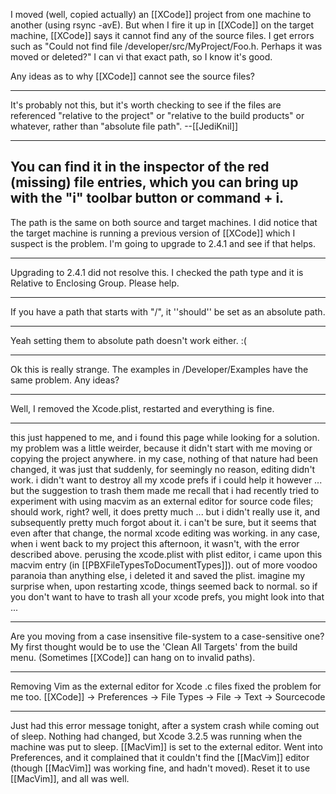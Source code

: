 I moved (well, copied actually) an [[XCode]] project from one machine to another (using rsync -avE). But when I fire it up in [[XCode]] on the target machine, [[XCode]] says it cannot find any of the source files. I get errors such as "Could not find file /developer/src/M<nowiki/>yProject/Foo.h.  Perhaps it was moved or deleted?"  I can vi that exact path, so I know it's good.

Any ideas as to why [[XCode]] cannot see the source files?

----
It's probably not this, but it's worth checking to see if the files are referenced "relative to the project" or "relative to the build products" or whatever, rather than "absolute file path". --[[JediKnil]]

----
You can find it in the inspector of the red (missing) file entries, which you can bring up with the "i" toolbar button or command + i.
----
The path is the same on both source and target machines.  I did notice that the target machine is running a previous version of [[XCode]] which I suspect is the problem.  I'm going to upgrade to 2.4.1 and see if that helps.

----
Upgrading to 2.4.1 did not resolve this.  I checked the path type and it is Relative to Enclosing Group. Please help.

----
If you have a path that starts with "/", it ''should'' be set as an absolute path.

----
Yeah setting them to absolute path doesn't work either.  :(

----
Ok this is really strange.  The examples in /Developer/Examples have the same problem. Any ideas?

----
Well, I removed the Xcode.plist, restarted and everything is fine.

----
this just happened to me, and i found this page while looking for a solution.  my problem was a little weirder, because it didn't start with me moving or copying the project anywhere.  in my case, nothing of that nature had been changed, it was just that suddenly, for seemingly no reason, editing didn't work.  i didn't want to destroy all my xcode prefs if i could help it however ... but the suggestion to trash them made me recall that i had recently tried to experiment with using macvim as an external editor for source code files; should work, right?  well, it does pretty much ... but i didn't really use it, and subsequently pretty much forgot about it.  i can't be sure, but it seems that even after that change, the normal xcode editing was working.  in any case, when i went back to my project this afternoon, it wasn't, with the error described above.  perusing the xcode.plist with plist editor, i came upon this macvim entry (in [[PBXFileTypesToDocumentTypes]]).  out of more voodoo paranoia than anything else, i deleted it and saved the plist.  imagine my surprise when, upon restarting xcode, things seemed back to normal.  so if you don't want to have to trash all your xcode prefs, you might look into that ... 

----
Are you moving from a case insensitive file-system to a case-sensitive one? My first thought would be to use the 'Clean All Targets' from the build menu. (Sometimes [[XCode]] can hang on to invalid paths).

----
Removing Vim as the external editor for Xcode .c files fixed the problem for me too.     [[XCode]] -> Preferences -> File Types -> File -> Text -> Sourcecode

----
Just had this error message tonight, after a system crash while coming out of sleep. Nothing had changed, but Xcode 3.2.5 was running when the machine was put to sleep. [[MacVim]] is set to the external editor. Went into Preferences, and it complained that it couldn't find the [[MacVim]] editor (though [[MacVim]] was working fine, and hadn't moved). Reset it to use [[MacVim]], and all was well.